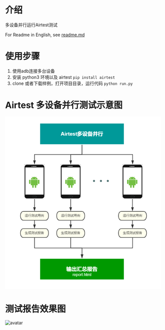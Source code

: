 # 介绍
多设备并行运行Airtest测试

For Readme in English, see [readme.md](./docs/readme_en.md)
# 使用步骤
1. 使用adb连接多台设备
2. 安装 python3 环境以及 airtest  `pip install airtest`
3. clone 或者下载样例，打开项目目录，运行代码 `python run.py`


# Airtest 多设备并行测试示意图
![avatar](./docs/demonstrate.png)

# 测试报告效果图
![avatar](./docs/example.gif)
